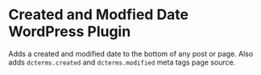 # Created and Modfied Date WordPress Plugin

Adds a created and modified date to the bottom of any post or page. Also adds `dcterms.created` and `dcterms.modified` meta tags page source.